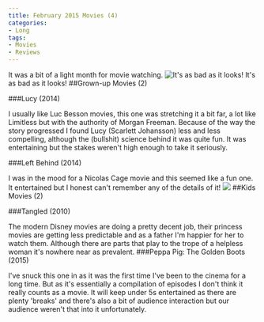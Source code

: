 ```yaml
---
title: February 2015 Movies (4)
categories:
- Long
tags:
- Movies
- Reviews
---
```


It was a bit of a light month for movie watching. 
![It's as bad as it looks!](/squarespace_images/static_52001c0be4b09bc7c9f838c9_52224ed3e4b0ba9919a3e0e1_54f60c46e4b0ec0675dcd298_1425411144516_left_behind_cage_poster.jpg_) It's as bad as it looks! 
##Grown-up Movies (2)


###Lucy (2014)


I usually like Luc Besson movies, this one was stretching it a bit far, a lot like Limitless but with the authority of Morgan Freeman. Because of the way the story progressed I found Lucy (Scarlett Johansson) less and less compelling, although the (bullshit) science behind it was quite fun. It was entertaining but the stakes weren't high enough to take it seriously.

###Left Behind (2014)


I was in the mood for a Nicolas Cage movie and this seemed like a fun one. It entertained but I honest can't remember any of the details of it! 
![](/squarespace_images/static_52001c0be4b09bc7c9f838c9_52224ed3e4b0ba9919a3e0e1_54f60ca9e4b0ff3782c93398_1425411253901__img.jpg_) 
##Kids Movies (2)
 
###Tangled (2010)
 
The modern Disney movies are doing a pretty decent job, their princess movies are getting less predictable and as a father I'm happier for her to watch them. Although there are parts that play to the trope of a helpless woman it's nowhere near as prevalent. 
###Peppa Pig: The Golden Boots (2015)
 
I've snuck this one in as it was the first time I've been to the cinema for a long time. But as it's essentially a compilation of episodes I don't think it really counts as a movie. It will keep under 5s entertained as there are plenty 'breaks' and there's also a bit of audience interaction but our audience weren't that into it unfortunately.
